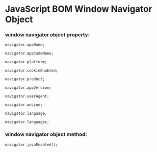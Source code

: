 # JavaScript BOM Window Navigator Object

### window navigator object property:

    navigator.appName;

    navigator.appCodeName;

    navigator.platform;

    navigator.cookieEnabled;

    navigator.product;

    navigator.appVersion;

    navigator.userAgent;

    navigator.onLine;

    navigator.language;

    navigator.languages;

### window navigator object method: 

    navigator.javaEnabled();